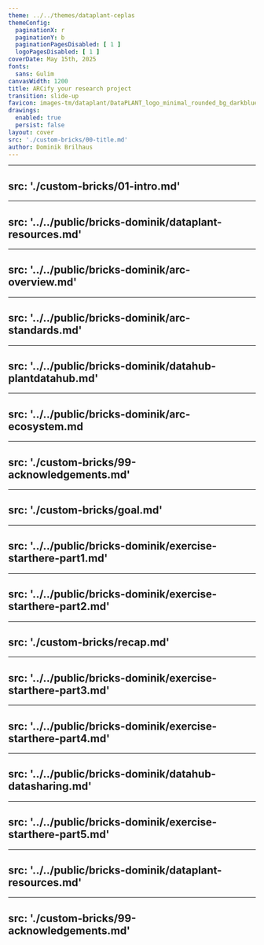 ```yaml
---
theme: ../../themes/dataplant-ceplas
themeConfig:
  paginationX: r
  paginationY: b
  paginationPagesDisabled: [ 1 ]
  logoPagesDisabled: [ 1 ]
coverDate: May 15th, 2025
fonts:
  sans: Gulim
canvasWidth: 1200
title: ARCify your research project
transition: slide-up
favicon: images-tm/dataplant/DataPLANT_logo_minimal_rounded_bg_darkblue.svg
drawings:
  enabled: true
  persist: false
layout: cover
src: './custom-bricks/00-title.md'
author: Dominik Brilhaus
---
```


---
src: './custom-bricks/01-intro.md'
---

---
src: '../../public/bricks-dominik/dataplant-resources.md'
---

---
src: '../../public/bricks-dominik/arc-overview.md'
---

---
src: '../../public/bricks-dominik/arc-standards.md'
---

---
src: '../../public/bricks-dominik/datahub-plantdatahub.md'
---

---
src: '../../public/bricks-dominik/arc-ecosystem.md
---

---
src: './custom-bricks/99-acknowledgements.md'
---

---
src: './custom-bricks/goal.md'
---

---
src: '../../public/bricks-dominik/exercise-starthere-part1.md'
---

---
src: '../../public/bricks-dominik/exercise-starthere-part2.md'
---

---
src: './custom-bricks/recap.md'
---

---
src: '../../public/bricks-dominik/exercise-starthere-part3.md'
---

---
src: '../../public/bricks-dominik/exercise-starthere-part4.md'
---

---
src: '../../public/bricks-dominik/datahub-datasharing.md'
---

---
src: '../../public/bricks-dominik/exercise-starthere-part5.md'
---

---
src: '../../public/bricks-dominik/dataplant-resources.md'
---

---
src: './custom-bricks/99-acknowledgements.md'
---
